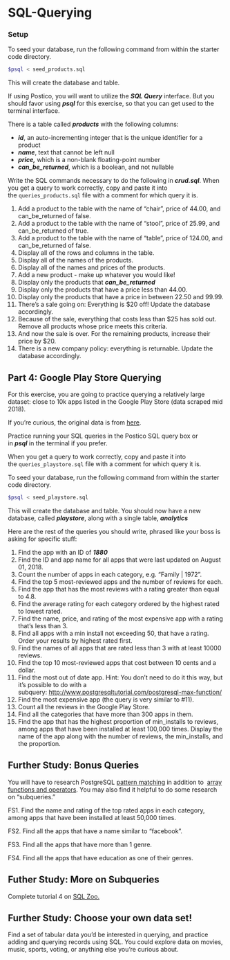 # SQL-Querying
### **Setup**

To seed your database, run the following command from within the starter code directory.

```bash
$psql < seed_products.sql
```

This will create the database and table.

If using Postico, you will want to utilize the ***SQL Query*** interface. But you should favor using ***psql*** for this exercise, so that you can get used to the terminal interface.

There is a table called ***products*** with the following columns:

- ***id***, an auto-incrementing integer that is the unique identifier for a product
- ***name***, text that cannot be left null
- ***price,*** which is a non-blank floating-point number
- ***can_be_returned***, which is a boolean, and not nullable

Write the SQL commands necessary to do the following in ***crud.sql***. When you get a query to work correctly, copy and paste it into the `queries_products.sql` file with a comment for which query it is.

1. Add a product to the table with the name of “chair”, price of 44.00, and can_be_returned of false.
2. Add a product to the table with the name of “stool”, price of 25.99, and can_be_returned of true.
3. Add a product to the table with the name of “table”, price of 124.00, and can_be_returned of false.
4. Display all of the rows and columns in the table.
5. Display all of the names of the products.
6. Display all of the names and prices of the products.
7. Add a new product - make up whatever you would like!
8. Display only the products that ***can_be_returned***
9. Display only the products that have a price less than 44.00.
10. Display only the products that have a price in between 22.50 and 99.99.
11. There’s a sale going on: Everything is $20 off! Update the database accordingly.
12. Because of the sale, everything that costs less than $25 has sold out. Remove all products whose price meets this criteria.
13. And now the sale is over. For the remaining products, increase their price by $20.
14. There is a new company policy: everything is returnable. Update the database accordingly.

## **Part 4: Google Play Store Querying**

For this exercise, you are going to practice querying a relatively large dataset: close to 10k apps listed in the Google Play Store (data scraped mid 2018).

If you’re curious, the original data is from [here](https://www.kaggle.com/lava18/google-play-store-apps).

Practice running your SQL queries in the Postico SQL query box or in ***psql*** in the terminal if you prefer.

When you get a query to work correctly, copy and paste it into the `queries_playstore.sql` file with a comment for which query it is.

To seed your database, run the following command from within the starter code directory.

```bash
$psql < seed_playstore.sql
```

This will create the database and table. You should now have a new database, called ***playstore***, along with a single table, ***analytics***

Here are the rest of the queries you should write, phrased like your boss is asking for specific stuff:

1. Find the app with an ID of ***1880***
2. Find the ID and app name for all apps that were last updated on August 01, 2018.
3. Count the number of apps in each category, e.g. “Family | 1972”.
4. Find the top 5 most-reviewed apps and the number of reviews for each.
5. Find the app that has the most reviews with a rating greater than equal to 4.8.
6. Find the average rating for each category ordered by the highest rated to lowest rated.
7. Find the name, price, and rating of the most expensive app with a rating that’s less than 3.
8. Find all apps with a min install not exceeding 50, that have a rating. Order your results by highest rated first.
9. Find the names of all apps that are rated less than 3 with at least 10000 reviews.
10. Find the top 10 most-reviewed apps that cost between 10 cents and a dollar.
11. Find the most out of date app. Hint: You don’t need to do it this way, but it’s possible to do with a subquery: http://www.postgresqltutorial.com/postgresql-max-function/
12. Find the most expensive app (the query is very similar to #11).
13. Count all the reviews in the Google Play Store.
14. Find all the categories that have more than 300 apps in them.
15. Find the app that has the highest proportion of min_installs to reviews, among apps that have been installed at least 100,000 times. Display the name of the app along with the number of reviews, the min_installs, and the proportion.

## **Further Study: Bonus Queries**

You will have to research PostgreSQL [pattern matching](https://www.postgresql.org/docs/current/functions-matching.html) in addition to  [array functions and operators](https://www.postgresql.org/docs/current/functions-array.html). You may also find it helpful to do some research on “subqueries.”

FS1. Find the name and rating of the top rated apps in each category, among apps that have been installed at least 50,000 times.

FS2. Find all the apps that have a name similar to “facebook”.

FS3. Find all the apps that have more than 1 genre.

FS4. Find all the apps that have education as one of their genres.

## **Futher Study: More on Subqueries**

Complete tutorial 4 on [SQL Zoo.](https://sqlzoo.net/)

## **Further Study: Choose your own data set!**

Find a set of tabular data you’d be interested in querying, and practice adding and querying records using SQL. You could explore data on movies, music, sports, voting, or anything else you’re curious about.
